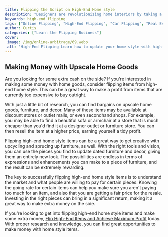 ```yaml
---
title: Flipping the Script on High-End Home style
description: "Designers are revolutionizing home interiors by taking a unique approach to luxury living Discover how high-end home style is being reimagined and make your home look like a million bucks"
keywords: high-end flipping
tags: ["Online Flipping", "High-End Flipping", "Car Flipping", "Real Estate Flipping"]
author: Curtis
categories: ["Learn the Flipping Business"]
cover: 
 image: /img/online-arbitrage/69.webp
 alt: 'High-End Flipping Learn how to update your home style with high-end design elements'
---
```

## Making Money with Upscale Home Goods

Are you looking for some extra cash on the side? If you're interested in making some money with home goods, consider flipping items from high-end home style. This can be a great way to make a profit from items that are currently too expensive to buy outright.

With just a little bit of research, you can find bargains on upscale home goods, furniture, and decor. Many of these items may be available at discount stores or outlet malls, or even secondhand shops. For example, you may be able to find a beautiful sofa or armchair at a store that is much cheaper than you'd find it at a designer outlet or furniture store. You can then resell the item at a higher price, earning yourself a tidy profit.

Flipping high-end home style items can be a great way to get creative with upcycling and sprucing up furniture, as well. With the right tools and vision, you can use the pieces you find to update dated furniture and decor, giving them an entirely new look. The possibilities are endless in terms of expressions and enhancements you can make to a piece of furniture, and the result can be extremely rewarding.

The key to successfully flipping high-end home style items is to understand the market and what people are willing to pay for certain pieces. Knowing the going rate for certain items can help you make sure you aren't paying too much for an item, and also that you are getting a fair price for the resale. Investing in the right pieces can bring in a significant return, making it a great way to make extra money on the side.

If you're looking to get into flipping high-end home style items and make some extra money, [Flip High-End Items and Achieve Maximum Profit](/high-end-flipping) today. With proper research and knowledge, you can find great opportunities to make money with home style items.
